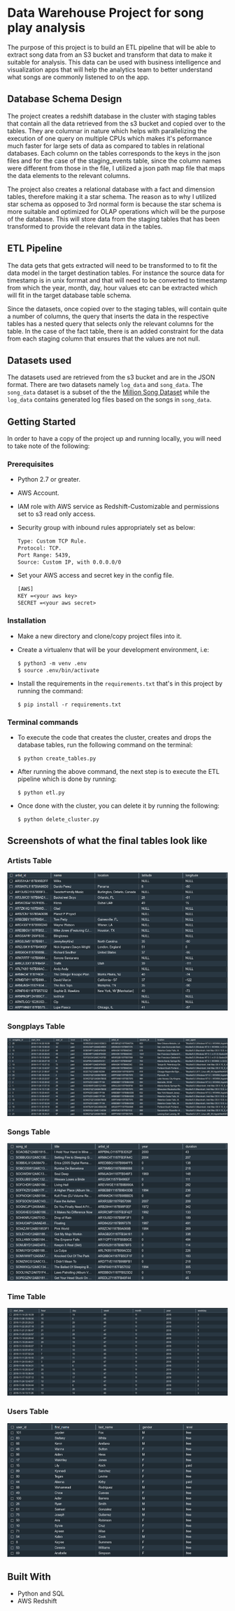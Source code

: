 # Data Warehouse Project for song play analysis
The purpose of this project is to build an ETL pipeline that will be able to extract song data from an S3 bucket and transform that data to make it suitable for analysis. This data can be used with business intelligence and visualization apps that will help the analytics team to better understand what songs are commonly listened to on the app.

## Database Schema Design
The project creates a redshift database in the cluster with staging tables that contain all the data retrieved from the s3 bucket and copied over to the tables. They are columnar in nature which helps with parallelizing the execution of one query on multiple CPUs which makes it's peformance much faster for large sets of data as compared to tables in relational databases. Each column on the tables corresponds to the keys in the json files and for the case of the staging_events table, since the column names were different from those in the file, I utilized a json path map file that maps the data elements to the relevant columns.

The project also creates a relational database with a fact and dimension tables, therefore making it a star schema. The reason as to why I utilized star schema as opposed to 3rd normal form is because the star schema is more suitable and optimized for OLAP operations which will be the purpose of the database. This will store data from the staging tables that has been transformed to provide the relevant data in the tables.

## ETL Pipeline
The data gets that gets extracted will need to be transformed to to fit the data model in the target destination tables. For instance the source data for timestamp is in unix forrmat and that will need to be converted to timestamp from which the year, month, day, hour values etc can be extracted which will fit in the target database table schema.

Since the datasets, once copied over to the staging tables, will contain quite a number of columns, the query that inserts the data in the respective tables has a nested query that selects only the relevant columns for the table. In the case of the fact table, there is an added constraint for the data from each staging column that ensures that the values are not null.

## Datasets used
The datasets used are retrieved from the s3 bucket and are in the JSON format. There are two datasets namely `log_data` and `song_data`. The `song_data` dataset is a subset of the the [Million Song Dataset](http://millionsongdataset.com/) while the `log_data` contains generated log files based on the songs in `song_data`.

## Getting Started
In order to have a copy of the project up and running locally, you will need to take note of the following:

### Prerequisites
   - Python 2.7 or greater.
   - AWS Account.
   - IAM role with AWS service as Redshift-Customizable and permissions set to s3 read only access.
   - Security group with inbound rules appropriately set as below:
   
       ```
       Type: Custom TCP Rule.
       Protocol: TCP.
       Port Range: 5439,
       Source: Custom IP, with 0.0.0.0/0
       ```
   - Set your AWS access and secret key in the config file. 
        ```
        [AWS]
        KEY =<your aws key>
        SECRET =<your aws secret>
        ```

### Installation
- Make a new directory and clone/copy project files into it.
- Create a virtualenv that will be your development environment, i.e:
    ```
    $ python3 -m venv .env
    $ source .env/bin/activate
    ```

- Install the requirements in the `requirements.txt` that's in this project by running the command:
    ```
    $ pip install -r requirements.txt
     ```
            
### Terminal commands
- To execute the code that creates the cluster, creates and drops the database tables, run the following command on the terminal:
    ```
    $ python create_tables.py
    ```
 
- After running the above command, the next step is to execute the ETL pipeline which is done by running:
    ```
    $ python etl.py
    ```
- Once done with the cluster, you can delete it by running the following:
    ```
    $ python delete_cluster.py
    ```

## Screenshots of what the final tables look like

### Artists Table
![Artists Table](/assets/images/artists_data.png "Artists Table")

### Songplays Table
![Songplays Table](/assets/images/song_plays_data.png "Songplays Table")

### Songs Table
![Songs Table](/assets/images/songs_data.png "Songs Table")

### Time Table
![Time Table](/assets/images/time_data.png "Time Table")

### Users Table
![Users Table](/assets/images/users_data.png "Users Table")

## Built With
- Python and SQL
- AWS Redshift
